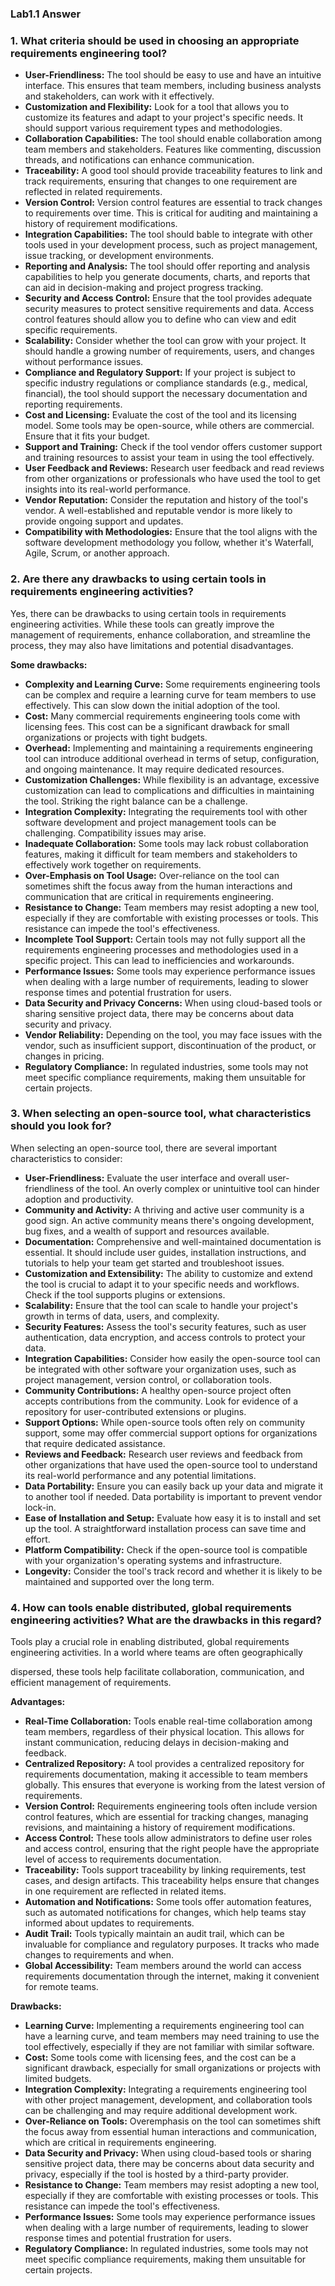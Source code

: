 ### Lab1.1 Answer

### 1. What criteria should be used in choosing an appropriate requirements engineering tool?

- **User-Friendliness:** The tool should be easy to use and have an intuitive interface. This ensures that team members, including business analysts and stakeholders, can work with it effectively.
- **Customization and Flexibility:** Look for a tool that allows you to customize its features and adapt to your project's specific needs. It should support various requirement types and methodologies.
- **Collaboration Capabilities:** The tool should enable collaboration among team members and stakeholders. Features like commenting, discussion threads, and notifications can enhance communication.
- **Traceability:** A good tool should provide traceability features to link and track requirements, ensuring that changes to one requirement are reflected in related requirements.
- **Version Control:** Version control features are essential to track changes to requirements over time. This is critical for auditing and maintaining a history of requirement modifications.
- **Integration Capabilities:** The tool should bable to integrate with other tools used in your development process, such as project management, issue tracking, or development environments.
- **Reporting and Analysis:** The tool should offer reporting and analysis capabilities to help you generate documents, charts, and reports that can aid in decision-making and project progress tracking.
- **Security and Access Control:** Ensure that the tool provides adequate security measures to protect sensitive requirements and data. Access control features should allow you to define who can view and edit specific requirements.
- **Scalability:** Consider whether the tool can grow with your project. It should handle a growing number of requirements, users, and changes without performance issues.
- **Compliance and Regulatory Support:** If your project is subject to specific industry regulations or compliance standards (e.g., medical, financial), the tool should support the necessary documentation and reporting requirements.
- **Cost and Licensing:** Evaluate the cost of the tool and its licensing model. Some tools may be open-source, while others are commercial. Ensure that it fits your budget.
- **Support and Training:** Check if the tool vendor offers customer support and training resources to assist your team in using the tool effectively.
- **User Feedback and Reviews:** Research user feedback and read reviews from other organizations or professionals who have used the tool to get insights into its real-world performance.
- **Vendor Reputation:** Consider the reputation and history of the tool's vendor. A well-established and reputable vendor is more likely to provide ongoing support and updates.
- **Compatibility with Methodologies:** Ensure that the tool aligns with the software development methodology you follow, whether it's Waterfall, Agile, Scrum, or another approach.

### 2. Are there any drawbacks to using certain tools in requirements engineering activities?

Yes, there can be drawbacks to using certain tools in requirements engineering activities. While these tools can greatly improve the management of requirements, enhance collaboration, and streamline the process, they may also have limitations and potential disadvantages.

**Some drawbacks:**
- **Complexity and Learning Curve:** Some requirements engineering tools can be complex and require a learning curve for team members to use effectively. This can slow down the initial adoption of the tool.
- **Cost:** Many commercial requirements engineering tools come with licensing fees. This cost can be a significant drawback for small organizations or projects with tight budgets.
- **Overhead:** Implementing and maintaining a requirements engineering tool can introduce additional overhead in terms of setup, configuration, and ongoing maintenance. It may require dedicated resources.
- **Customization Challenges:** While flexibility is an advantage, excessive customization can lead to complications and difficulties in maintaining the tool. Striking the right balance can be a challenge.
- **Integration Complexity:** Integrating the requirements tool with other software development and project management tools can be challenging. Compatibility issues may arise.
- **Inadequate Collaboration:** Some tools may lack robust collaboration features, making it difficult for team members and stakeholders to effectively work together on requirements.
- **Over-Emphasis on Tool Usage:** Over-reliance on the tool can sometimes shift the focus away from the human interactions and communication that are critical in requirements engineering.
- **Resistance to Change:** Team members may resist adopting a new tool, especially if they are comfortable with existing processes or tools. This resistance can impede the tool's effectiveness.
- **Incomplete Tool Support:** Certain tools may not fully support all the requirements engineering processes and methodologies used in a specific project. This can lead to inefficiencies and workarounds.
- **Performance Issues:** Some tools may experience performance issues when dealing with a large number of requirements, leading to slower response times and potential frustration for users.
- **Data Security and Privacy Concerns:** When using cloud-based tools or sharing sensitive project data, there may be concerns about data security and privacy.
- **Vendor Reliability:** Depending on the tool, you may face issues with the vendor, such as insufficient support, discontinuation of the product, or changes in pricing.
- **Regulatory Compliance:** In regulated industries, some tools may not meet specific compliance requirements, making them unsuitable for certain projects.

### 3. When selecting an open-source tool, what characteristics should you look for?

When selecting an open-source tool, there are several important characteristics to consider:

- **User-Friendliness:** Evaluate the user interface and overall user-friendliness of the tool. An overly complex or unintuitive tool can hinder adoption and productivity.
- **Community and Activity:** A thriving and active user community is a good sign. An active community means there's ongoing development, bug fixes, and a wealth of support and resources available.
- **Documentation:** Comprehensive and well-maintained documentation is essential. It should include user guides, installation instructions, and tutorials to help your team get started and troubleshoot issues.
- **Customization and Extensibility:** The ability to customize and extend the tool is crucial to adapt it to your specific needs and workflows. Check if the tool supports plugins or extensions.
- **Scalability:** Ensure that the tool can scale to handle your project's growth in terms of data, users, and complexity.
- **Security Features:** Assess the tool's security features, such as user authentication, data encryption, and access controls to protect your data.
- **Integration Capabilities:** Consider how easily the open-source tool can be integrated with other software your organization uses, such as project management, version control, or collaboration tools.
- **Community Contributions:** A healthy open-source project often accepts contributions from the community. Look for evidence of a repository for user-contributed extensions or plugins.
- **Support Options:** While open-source tools often rely on community support, some may offer commercial support options for organizations that require dedicated assistance.
- **Reviews and Feedback:** Research user reviews and feedback from other organizations that have used the open-source tool to understand its real-world performance and any potential limitations.
- **Data Portability:** Ensure you can easily back up your data and migrate it to another tool if needed. Data portability is important to prevent vendor lock-in.
- **Ease of Installation and Setup:** Evaluate how easy it is to install and set up the tool. A straightforward installation process can save time and effort.
- **Platform Compatibility:** Check if the open-source tool is compatible with your organization's operating systems and infrastructure.
- **Longevity:** Consider the tool's track record and whether it is likely to be maintained and supported over the long term.

### 4. How can tools enable distributed, global requirements engineering activities? What are the drawbacks in this regard?

Tools play a crucial role in enabling distributed, global requirements engineering activities. In a world where teams are often geographically

 dispersed, these tools help facilitate collaboration, communication, and efficient management of requirements.

**Advantages:**
- **Real-Time Collaboration:** Tools enable real-time collaboration among team members, regardless of their physical location. This allows for instant communication, reducing delays in decision-making and feedback.
- **Centralized Repository:** A tool provides a centralized repository for requirements documentation, making it accessible to team members globally. This ensures that everyone is working from the latest version of requirements.
- **Version Control:** Requirements engineering tools often include version control features, which are essential for tracking changes, managing revisions, and maintaining a history of requirement modifications.
- **Access Control:** These tools allow administrators to define user roles and access control, ensuring that the right people have the appropriate level of access to requirements documentation.
- **Traceability:** Tools support traceability by linking requirements, test cases, and design artifacts. This traceability helps ensure that changes in one requirement are reflected in related items.
- **Automation and Notifications:** Some tools offer automation features, such as automated notifications for changes, which help teams stay informed about updates to requirements.
- **Audit Trail:** Tools typically maintain an audit trail, which can be invaluable for compliance and regulatory purposes. It tracks who made changes to requirements and when.
- **Global Accessibility:** Team members around the world can access requirements documentation through the internet, making it convenient for remote teams.

**Drawbacks:**
- **Learning Curve:** Implementing a requirements engineering tool can have a learning curve, and team members may need training to use the tool effectively, especially if they are not familiar with similar software.
- **Cost:** Some tools come with licensing fees, and the cost can be a significant drawback, especially for small organizations or projects with limited budgets.
- **Integration Complexity:** Integrating a requirements engineering tool with other project management, development, and collaboration tools can be challenging and may require additional development work.
- **Over-Reliance on Tools:** Overemphasis on the tool can sometimes shift the focus away from essential human interactions and communication, which are critical in requirements engineering.
- **Data Security and Privacy:** When using cloud-based tools or sharing sensitive project data, there may be concerns about data security and privacy, especially if the tool is hosted by a third-party provider.
- **Resistance to Change:** Team members may resist adopting a new tool, especially if they are comfortable with existing processes or tools. This resistance can impede the tool's effectiveness.
- **Performance Issues:** Some tools may experience performance issues when dealing with a large number of requirements, leading to slower response times and potential frustration for users.
- **Regulatory Compliance:** In regulated industries, some tools may not meet specific compliance requirements, making them unsuitable for certain projects.